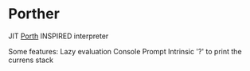 # Porther

JIT [Porth](https://gitlab.com/tsoding/porth) INSPIRED interpreter

Some features:
  Lazy evaluation
  Console Prompt
  Intrinsic '?' to print the currens stack
